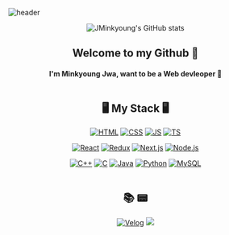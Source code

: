 ![header](https://capsule-render.vercel.app/api?type=waving&color=cee5d5&height=200&section=header&text=JMinkyoung🍔&fontsize=100)


<div align=center>
  
![JMinkyoung's GitHub stats](https://github-readme-stats.vercel.app/api?username=JMinkyoung&show_icons=true&theme=vue&bg_color=cee5d5&text_color=3D6649)
  
  
## Welcome to my Github 👋
  
#### I'm Minkyoung Jwa, want to be a Web devleoper 🧐<br><br>

<!--[![Top Langs](https://github-readme-stats.vercel.app/api/top-langs/?username=JMinkyoung&hide=jupyter%20notebook,dart&layout=compact)](https://github.com/JMinkyoung)-->


## 🖥 My Stack 🖥 

  [![HTML](https://img.shields.io/badge/HTML-E34F26?style=flat-square&logo=HTML5&logoColor=white)]()
  [![CSS](https://img.shields.io/badge/CSS-1572B6?style=flat-square&logo=CSS3&logoColor=white)]()
  [![JS](https://img.shields.io/badge/JavaScript-F7DF1E?style=flat-square&logo=JavaScript&logoColor=black)]()
  [![TS](https://img.shields.io/badge/TypeScript-3178C6?style=flat-square&logo=TypeScript&logoColor=black)]()

  [![React](https://img.shields.io/badge/React-61DAFB?style=flat-square&logo=React&logoColor=white)]()
  [![Redux](https://img.shields.io/badge/Redux-764ABC?style=flat-square&logo=Redux&logoColor=white)]()
  [![Next.js](https://img.shields.io/badge/Next.js-000000?style=flat-square&logo=Next.js&logoColor=white)]()
  [![Node.js](https://img.shields.io/badge/Node.js-339933?style=flat-square&logo=Node.js&logoColor=white)]()

  [![C++](https://img.shields.io/badge/C++-00599C?style=flat-square&logo=C%2b%2b&logoColor=white)]()
  [![C](https://img.shields.io/badge/C-A8B9CC?style=flat-square&logo=C&logoColor=white)]()
  [![Java](https://img.shields.io/badge/Java-007396?style=flat-square&logo=Java&logoColor=white)]()
  [![Python](https://img.shields.io/badge/Python-3776AB?style=flat-square&logo=Python&logoColor=white)]()
  [![MySQL](https://img.shields.io/badge/MySQL-4479A1?style=flat-square&logo=MySQL&logoColor=white)]()
<br><br>
  
## 📚 📟
  
[![Velog](https://img.shields.io/badge/Velog-12b886?style=flat-square&logo=Vimeo&logoColor=white)](https://velog.io/@jminkyoung)
<a href="mailto:whk5817@gmail.com"><img src="https://img.shields.io/badge/Gmail-d14836?style=flat-square&logo=Gmail&logoColor=white&link=mailto:whk5817@gmail.com"/></a>
</div>
